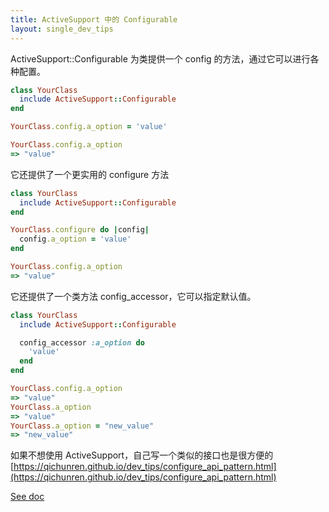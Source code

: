```yaml
---
title: ActiveSupport 中的 Configurable
layout: single_dev_tips
---
```


ActiveSupport::Configurable 为类提供一个 config 的方法，通过它可以进行各种配置。

```ruby
class YourClass
  include ActiveSupport::Configurable
end

YourClass.config.a_option = 'value'

YourClass.config.a_option
=> "value"
```

它还提供了一个更实用的 configure 方法

```ruby
class YourClass
  include ActiveSupport::Configurable
end

YourClass.configure do |config|
  config.a_option = 'value'
end

YourClass.config.a_option
=> "value"
```

它还提供了一个类方法 config_accessor，它可以指定默认值。

```ruby
class YourClass
  include ActiveSupport::Configurable

  config_accessor :a_option do
    'value'
  end
end

YourClass.config.a_option
=> "value"
YourClass.a_option
=> "value"
YourClass.a_option = "new_value"
=> "new_value"
```

如果不想使用 ActiveSupport，自己写一个类似的接口也是很方便的 [https://qichunren.github.io/dev_tips/configure_api_pattern.html](https://qichunren.github.io/dev_tips/configure_api_pattern.html)

[See doc](https://api.rubyonrails.org/classes/ActiveSupport/Configurable.html)
